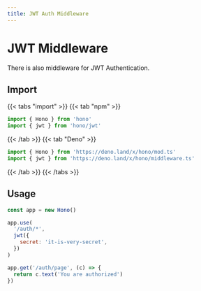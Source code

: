 ```yaml
---
title: JWT Auth Middleware
---
```


# JWT Middleware

There is also middleware for JWT Authentication.

## Import

{{< tabs "import" >}}
{{< tab "npm" >}}

```ts
import { Hono } from 'hono'
import { jwt } from 'hono/jwt'
```

{{< /tab >}}
{{< tab "Deno" >}}

```ts
import { Hono } from 'https://deno.land/x/hono/mod.ts'
import { jwt } from 'https://deno.land/x/hono/middleware.ts'
```

{{< /tab >}}
{{< /tabs >}}

## Usage

```js
const app = new Hono()

app.use(
  '/auth/*',
  jwt({
    secret: 'it-is-very-secret',
  })
)

app.get('/auth/page', (c) => {
  return c.text('You are authorized')
})
```
